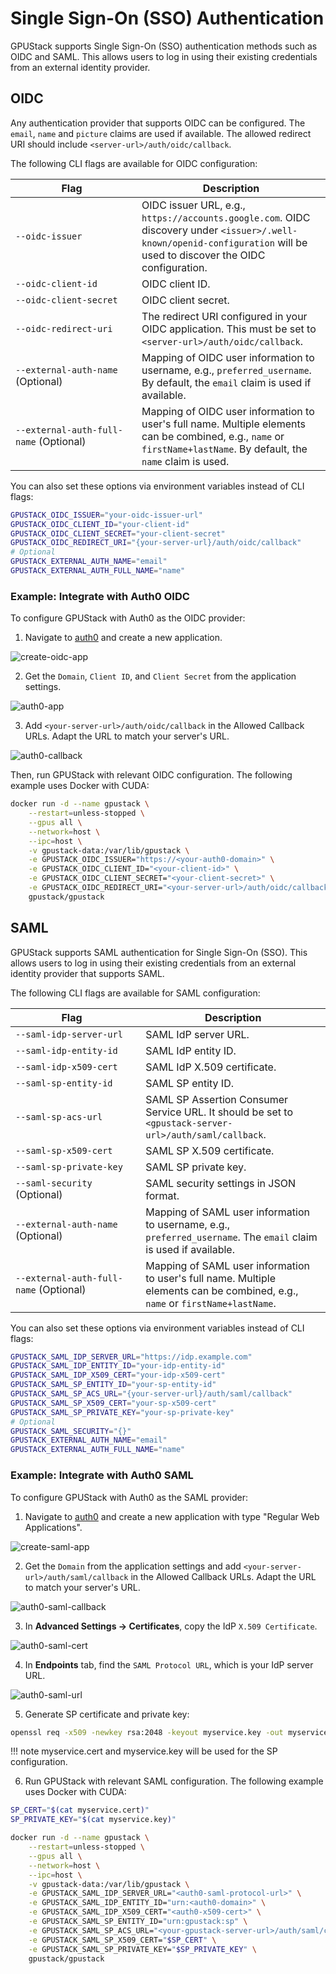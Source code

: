 # Single Sign-On (SSO) Authentication

GPUStack supports Single Sign-On (SSO) authentication methods such as OIDC and SAML. This allows users to log in using their existing credentials from an external identity provider.

## OIDC

Any authentication provider that supports OIDC can be configured. The `email`, `name` and `picture` claims are used if available. The allowed redirect URI should include `<server-url>/auth/oidc/callback`.

The following CLI flags are available for OIDC configuration:

| <div style="width:180px">Flag</div>       | Description                                                                                                                                                                                                                                                                                          |
|-------------------------------------------|-------------------------------------------------------------------------------------------------------------------------------------------------------------------------------------------------------------------------------------------------------------------------------------------------------|
| `--oidc-issuer`                           | OIDC issuer URL, e.g., `https://accounts.google.com`. OIDC discovery under `<issuer>/.well-known/openid-configuration` will be used to discover the OIDC configuration.                                                                                                                                   |
| `--oidc-client-id`                        | OIDC client ID.                                                                                                                                                                                                                                                                                     |
| `--oidc-client-secret`                    | OIDC client secret.                                                                                                                                                                                                                                                                                 |
| `--oidc-redirect-uri`                     | The redirect URI configured in your OIDC application. This must be set to `<server-url>/auth/oidc/callback`.                                                                                                                                                                                                 |
| `--external-auth-name` (Optional)         | Mapping of OIDC user information to username, e.g., `preferred_username`. By default, the `email` claim is used if available.                                                                                                                                                                                                 |
| `--external-auth-full-name` (Optional)     | Mapping of OIDC user information to user's full name. Multiple elements can be combined, e.g., `name` or `firstName+lastName`. By default, the `name` claim is used.                                                                                                                                                                                                 |

You can also set these options via environment variables instead of CLI flags:

```bash
GPUSTACK_OIDC_ISSUER="your-oidc-issuer-url"
GPUSTACK_OIDC_CLIENT_ID="your-client-id"
GPUSTACK_OIDC_CLIENT_SECRET="your-client-secret"
GPUSTACK_OIDC_REDIRECT_URI="{your-server-url}/auth/oidc/callback"
# Optional
GPUSTACK_EXTERNAL_AUTH_NAME="email"
GPUSTACK_EXTERNAL_AUTH_FULL_NAME="name"
```

### Example: Integrate with Auth0 OIDC

To configure GPUStack with Auth0 as the OIDC provider:

1. Navigate to [auth0](https://auth0.com) and create a new application.

![create-oidc-app](../assets/sso/create-oidc-app.png)

2. Get the `Domain`, `Client ID`, and `Client Secret` from the application settings.

![auth0-app](../assets/sso/auth0-app.png)

3. Add `<your-server-url>/auth/oidc/callback` in the Allowed Callback URLs. Adapt the URL to match your server's URL.

![auth0-callback](../assets/sso/auth0-callback.png)

Then, run GPUStack with relevant OIDC configuration. The following example uses Docker with CUDA:
```bash
docker run -d --name gpustack \
    --restart=unless-stopped \
    --gpus all \
    --network=host \
    --ipc=host \
    -v gpustack-data:/var/lib/gpustack \
    -e GPUSTACK_OIDC_ISSUER="https://<your-auth0-domain>" \
    -e GPUSTACK_OIDC_CLIENT_ID="<your-client-id>" \
    -e GPUSTACK_OIDC_CLIENT_SECRET="<your-client-secret>" \
    -e GPUSTACK_OIDC_REDIRECT_URI="<your-server-url>/auth/oidc/callback" \
    gpustack/gpustack
```

## SAML

GPUStack supports SAML authentication for Single Sign-On (SSO). This allows users to log in using their existing credentials from an external identity provider that supports SAML.

The following CLI flags are available for SAML configuration:

| <div style="width:180px">Flag</div>       | Description                                                                                                                                                                                                                                                                                          |
|-------------------------------------------|-------------------------------------------------------------------------------------------------------------------------------------------------------------------------------------------------------------------------------------------------------------------------------------------------------|
| `--saml-idp-server-url`                   | SAML IdP server URL.                                                                                                                                                                                                                                                |
| `--saml-idp-entity-id`                    | SAML IdP entity ID.                                                                                                                                                                                                 |
| `--saml-idp-x509-cert`                    | SAML IdP X.509 certificate.                                                                                                                                                                                                 |
| `--saml-sp-entity-id`                     | SAML SP entity ID.                                                                                                                                                                                                 |
| `--saml-sp-acs-url`                       | SAML SP Assertion Consumer Service URL. It should be set to `<gpustack-server-url>/auth/saml/callback`.                                                                                                                                                                                                 |
| `--saml-sp-x509-cert`                     | SAML SP X.509 certificate.                                                                                                                                                                                                 |
| `--saml-sp-private-key`                   | SAML SP private key.                                                                                                                                                                                                 |
| `--saml-security` (Optional)              | SAML security settings in JSON format.                                                                                                                                                                                                 |
| `--external-auth-name` (Optional)         | Mapping of SAML user information to username, e.g., `preferred_username`. The `email` claim is used if available.                                                                                                                                                                                                 |
| `--external-auth-full-name` (Optional)     | Mapping of SAML user information to user's full name. Multiple elements can be combined, e.g., `name` or `firstName+lastName`.                                                                                                                                                                                                 |

You can also set these options via environment variables instead of CLI flags:
```bash
GPUSTACK_SAML_IDP_SERVER_URL="https://idp.example.com"
GPUSTACK_SAML_IDP_ENTITY_ID="your-idp-entity-id"
GPUSTACK_SAML_IDP_X509_CERT="your-idp-x509-cert"
GPUSTACK_SAML_SP_ENTITY_ID="your-sp-entity-id"
GPUSTACK_SAML_SP_ACS_URL="{your-server-url}/auth/saml/callback"
GPUSTACK_SAML_SP_X509_CERT="your-sp-x509-cert"
GPUSTACK_SAML_SP_PRIVATE_KEY="your-sp-private-key"
# Optional
GPUSTACK_SAML_SECURITY="{}"
GPUSTACK_EXTERNAL_AUTH_NAME="email"
GPUSTACK_EXTERNAL_AUTH_FULL_NAME="name"
```

### Example: Integrate with Auth0 SAML

To configure GPUStack with Auth0 as the SAML provider:

1. Navigate to [auth0](https://auth0.com) and create a new application with type "Regular Web Applications".

![create-saml-app](../assets/sso/create-saml-app.png)

2. Get the `Domain` from the application settings and add `<your-server-url>/auth/saml/callback` in the Allowed Callback URLs. Adapt the URL to match your server's URL.

![auth0-saml-callback](../assets/sso/auth0-saml-callback.png)

3. In **Advanced Settings → Certificates**, copy the IdP `X.509 Certificate`.

![auth0-saml-cert](../assets/sso/auth0-saml-cert.png)

4. In **Endpoints** tab, find the `SAML Protocol URL`, which is your IdP server URL.

![auth0-saml-url](../assets/sso/auth0-saml-url.png)

5. Generate SP certificate and private key:
```bash
openssl req -x509 -newkey rsa:2048 -keyout myservice.key -out myservice.cert -days 365 -nodes -subj "/CN=myservice.example.com"
```

!!! note
    myservice.cert and myservice.key will be used for the SP configuration.

6. Run GPUStack with relevant SAML configuration. The following example uses Docker with CUDA:
```bash
SP_CERT="$(cat myservice.cert)"
SP_PRIVATE_KEY="$(cat myservice.key)"

docker run -d --name gpustack \
    --restart=unless-stopped \
    --gpus all \
    --network=host \
    --ipc=host \
    -v gpustack-data:/var/lib/gpustack \
    -e GPUSTACK_SAML_IDP_SERVER_URL="<auth0-saml-protocol-url>" \
    -e GPUSTACK_SAML_IDP_ENTITY_ID="urn:<auth0-domain>" \
    -e GPUSTACK_SAML_IDP_X509_CERT="<auth0-x509-cert>" \
    -e GPUSTACK_SAML_SP_ENTITY_ID="urn:gpustack:sp" \
    -e GPUSTACK_SAML_SP_ACS_URL="<your-gpustack-server-url>/auth/saml/callback" \
    -e GPUSTACK_SAML_SP_X509_CERT="$SP_CERT" \
    -e GPUSTACK_SAML_SP_PRIVATE_KEY="$SP_PRIVATE_KEY" \
    gpustack/gpustack
```
